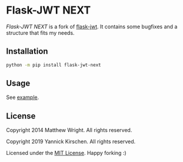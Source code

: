 # Flask-JWT NEXT

*Flask-JWT NEXT* is a fork of [flask-jwt](https://github.com/mattupstate/flask-jwt).
It contains some bugfixes and a structure that fits my needs.

## Installation

```bash
python -m pip install flask-jwt-next
```

## Usage

See [example](https://github.com/yannickkirschen/flask-jwt-next/blob/master/example/app.py).

## License

Copyright 2014 Matthew Wright. All rights reserved.

Copyright 2019 Yannick Kirschen. All rights reserved.

Licensed under the [MIT License](https://github.com/yannickkirschen/task/blob/master/LICENSE).
Happy forking :)